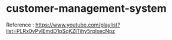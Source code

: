 # customer-management-system

Reference : https://www.youtube.com/playlist?list=PLRx0vPvlEmdD1pSqKZiTihy5rplxecNpz
